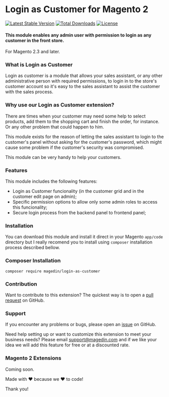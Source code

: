 # Login as Customer for Magento 2

[![Latest Stable Version](https://poser.okvpn.org/magedin/login-as-customer/v/stable)](https://packagist.org/packages/magedin/login-as-customer)
[![Total Downloads](https://poser.okvpn.org/magedin/login-as-customer/downloads)](https://packagist.org/packages/magedin/login-as-customer)
[![License](https://poser.okvpn.org/magedin/login-as-customer/license)](https://packagist.org/packages/magedin/login-as-customer)

#### This module enables any admin user with permission to login as any customer in the front store.

For Magento 2.3 and later.

### What is Login as Customer

Login as customer is a module that allows your sales assistant, or any other administrative person with required permissions, to login in to the store's customer account so it's easy to the sales assistant to assist the customer with the sales process.

### Why use our Login as Customer extension?

There are times when your customer may need some help to select products, add them to the shopping cart and finish the order, for instance. Or any other problem that could happen to him.

This module exists for the reason of letting the sales assistant to login to the customer's panel without asking for the customer's password, which might cause some problem if the customer's security was compromised.

This module can be very handy to help your customers.

### Features

This module includes the following features:

- Login as Customer funcionality (in the customer grid and in the customer edit page on admin);
- Specific permission options to allow only some admin roles to access this funcionality;
- Secure login process from the backend panel to frontend panel;

### Installation

You can download this module and install it direct in your Magento `app/code` directory but I really recomend you to install using `composer` installation process described bellow.

### Composer Installation

```shell
composer require magedin/login-as-customer
```

### Contribution

Want to contribute to this extension? The quickest way is to open a [pull request](https://github.com/magedin/LoginAsCustomer/pulls) on GitHub.

### Support

If you encounter any problems or bugs, please open an [issue](https://github.com/magedin/LoginAsCustomer/issues) on GitHub.

Need help setting up or want to customize this extension to meet your business needs? Please email support@magedin.com and if we like your idea we will add this feature for free or at a discounted rate.

### Magento 2 Extensions

Coming soon.

Made with :heart: because we :heart: to code!

Thank you!
